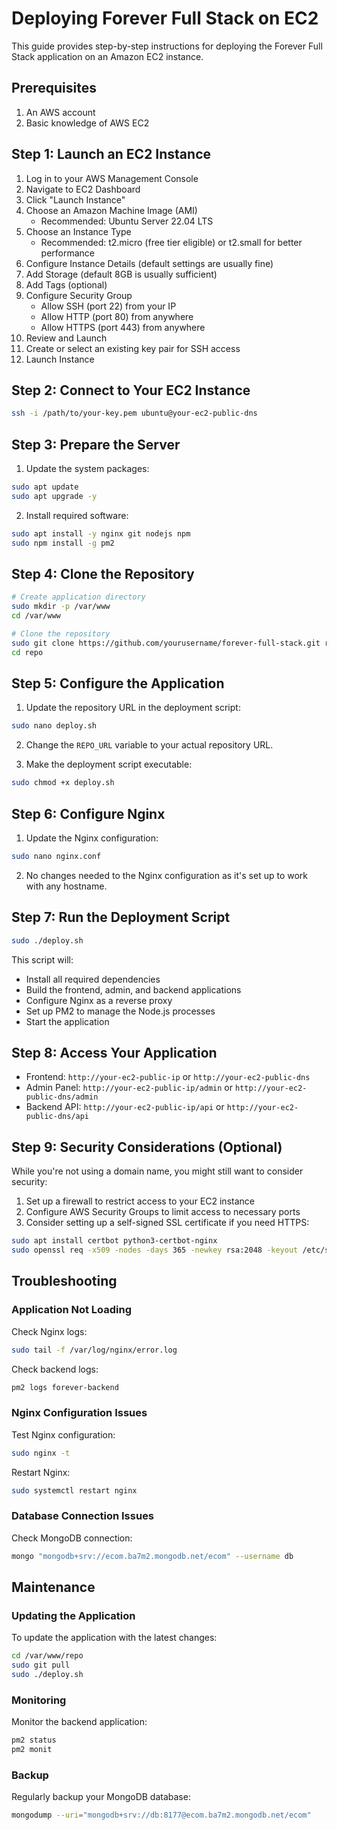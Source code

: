 # Deploying Forever Full Stack on EC2

This guide provides step-by-step instructions for deploying the Forever Full Stack application on an Amazon EC2 instance.

## Prerequisites

1. An AWS account
2. Basic knowledge of AWS EC2

## Step 1: Launch an EC2 Instance

1. Log in to your AWS Management Console
2. Navigate to EC2 Dashboard
3. Click "Launch Instance"
4. Choose an Amazon Machine Image (AMI)
   - Recommended: Ubuntu Server 22.04 LTS
5. Choose an Instance Type
   - Recommended: t2.micro (free tier eligible) or t2.small for better performance
6. Configure Instance Details (default settings are usually fine)
7. Add Storage (default 8GB is usually sufficient)
8. Add Tags (optional)
9. Configure Security Group
   - Allow SSH (port 22) from your IP
   - Allow HTTP (port 80) from anywhere
   - Allow HTTPS (port 443) from anywhere
10. Review and Launch
11. Create or select an existing key pair for SSH access
12. Launch Instance

## Step 2: Connect to Your EC2 Instance

```bash
ssh -i /path/to/your-key.pem ubuntu@your-ec2-public-dns
```

## Step 3: Prepare the Server

1. Update the system packages:

```bash
sudo apt update
sudo apt upgrade -y
```

2. Install required software:

```bash
sudo apt install -y nginx git nodejs npm
sudo npm install -g pm2
```

## Step 4: Clone the Repository

```bash
# Create application directory
sudo mkdir -p /var/www
cd /var/www

# Clone the repository
sudo git clone https://github.com/yourusername/forever-full-stack.git repo
cd repo
```

## Step 5: Configure the Application

1. Update the repository URL in the deployment script:

```bash
sudo nano deploy.sh
```

2. Change the `REPO_URL` variable to your actual repository URL.

3. Make the deployment script executable:

```bash
sudo chmod +x deploy.sh
```

## Step 6: Configure Nginx

1. Update the Nginx configuration:

```bash
sudo nano nginx.conf
```

2. No changes needed to the Nginx configuration as it's set up to work with any hostname.

## Step 7: Run the Deployment Script

```bash
sudo ./deploy.sh
```

This script will:
- Install all required dependencies
- Build the frontend, admin, and backend applications
- Configure Nginx as a reverse proxy
- Set up PM2 to manage the Node.js processes
- Start the application

## Step 8: Access Your Application

- Frontend: `http://your-ec2-public-ip` or `http://your-ec2-public-dns`
- Admin Panel: `http://your-ec2-public-ip/admin` or `http://your-ec2-public-dns/admin`
- Backend API: `http://your-ec2-public-ip/api` or `http://your-ec2-public-dns/api`

## Step 9: Security Considerations (Optional)

While you're not using a domain name, you might still want to consider security:

1. Set up a firewall to restrict access to your EC2 instance
2. Configure AWS Security Groups to limit access to necessary ports
3. Consider setting up a self-signed SSL certificate if you need HTTPS:

```bash
sudo apt install certbot python3-certbot-nginx
sudo openssl req -x509 -nodes -days 365 -newkey rsa:2048 -keyout /etc/ssl/private/nginx-selfsigned.key -out /etc/ssl/certs/nginx-selfsigned.crt
```

## Troubleshooting

### Application Not Loading

Check Nginx logs:
```bash
sudo tail -f /var/log/nginx/error.log
```

Check backend logs:
```bash
pm2 logs forever-backend
```

### Nginx Configuration Issues

Test Nginx configuration:
```bash
sudo nginx -t
```

Restart Nginx:
```bash
sudo systemctl restart nginx
```

### Database Connection Issues

Check MongoDB connection:
```bash
mongo "mongodb+srv://ecom.ba7m2.mongodb.net/ecom" --username db
```

## Maintenance

### Updating the Application

To update the application with the latest changes:

```bash
cd /var/www/repo
sudo git pull
sudo ./deploy.sh
```

### Monitoring

Monitor the backend application:

```bash
pm2 status
pm2 monit
```

### Backup

Regularly backup your MongoDB database:

```bash
mongodump --uri="mongodb+srv://db:8177@ecom.ba7m2.mongodb.net/ecom"
```
